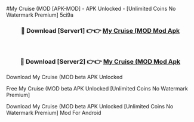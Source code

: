 #My Cruise (MOD [APK-MOD] - APK Unlocked - [Unlimited Coins No Watermark Premium] 5ci9a



<div align="center">

<h3>🔴 Download [Server1] 👉👉 <a href="https://momento.my/?title=My_Cruise_(MOD">My Cruise (MOD Mod Apk</a></h3><br>

<h3>🔴 Download [Server2] 👉👉 <a href="https://momento.my/?title=My_Cruise_(MOD">My Cruise (MOD Mod Apk</a></h3>
</div>



Download My Cruise (MOD beta APK Unlocked

Free My Cruise (MOD beta APK Unlocked [Unlimited Coins No Watermark Premium]

Download My Cruise (MOD beta APK Unlocked [Unlimited Coins No Watermark Premium] Mod For Android
